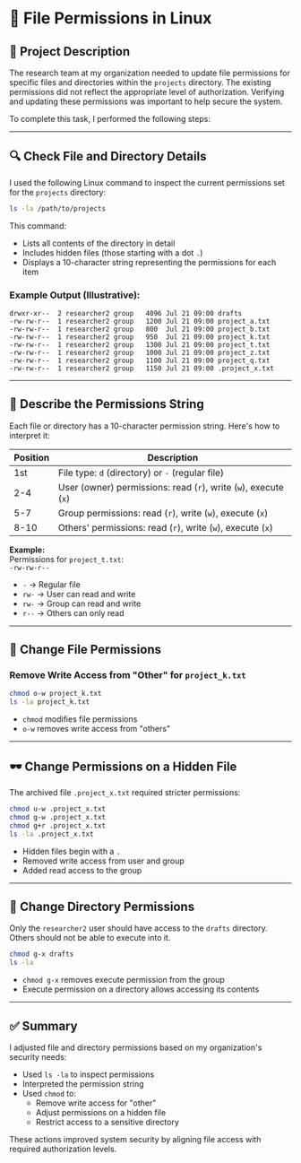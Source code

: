 # 📂 File Permissions in Linux

## 📌 Project Description

The research team at my organization needed to update file permissions for specific files and directories within the `projects` directory. The existing permissions did not reflect the appropriate level of authorization. Verifying and updating these permissions was important to help secure the system.

To complete this task, I performed the following steps:

---

## 🔍 Check File and Directory Details

I used the following Linux command to inspect the current permissions set for the `projects` directory:

```bash
ls -la /path/to/projects
```

This command:

- Lists all contents of the directory in detail
- Includes hidden files (those starting with a dot `.`)
- Displays a 10-character string representing the permissions for each item

### Example Output (Illustrative):
```
drwxr-xr--  2 researcher2 group   4096 Jul 21 09:00 drafts
-rw-rw-r--  1 researcher2 group   1200 Jul 21 09:00 project_a.txt
-rw-rw-r--  1 researcher2 group   800  Jul 21 09:00 project_b.txt
-rw-rw-r--  1 researcher2 group   950  Jul 21 09:00 project_k.txt
-rw-rw-r--  1 researcher2 group   1300 Jul 21 09:00 project_t.txt
-rw-rw-r--  1 researcher2 group   1000 Jul 21 09:00 project_z.txt
-rw-rw-r--  1 researcher2 group   1100 Jul 21 09:00 project_q.txt
-rw-rw-r--  1 researcher2 group   1150 Jul 21 09:00 .project_x.txt
```

---

## 🧾 Describe the Permissions String

Each file or directory has a 10-character permission string. Here's how to interpret it:

| Position | Description                                      |
|----------|--------------------------------------------------|
| 1st      | File type: `d` (directory) or `-` (regular file) |
| 2-4      | User (owner) permissions: read (`r`), write (`w`), execute (`x`) |
| 5-7      | Group permissions: read (`r`), write (`w`), execute (`x`) |
| 8-10     | Others' permissions: read (`r`), write (`w`), execute (`x`) |

**Example:**  
Permissions for `project_t.txt`:  
`-rw-rw-r--`

- `-` → Regular file  
- `rw-` → User can read and write  
- `rw-` → Group can read and write  
- `r--` → Others can only read

---

## 🔧 Change File Permissions

### Remove Write Access from "Other" for `project_k.txt`

```bash
chmod o-w project_k.txt
ls -la project_k.txt
```

- `chmod` modifies file permissions
- `o-w` removes write access from "others"

---

## 🕶 Change Permissions on a Hidden File

The archived file `.project_x.txt` required stricter permissions:

```bash
chmod u-w .project_x.txt
chmod g-w .project_x.txt
chmod g+r .project_x.txt
ls -la .project_x.txt
```

- Hidden files begin with a `.`  
- Removed write access from user and group  
- Added read access to the group

---

## 📁 Change Directory Permissions

Only the `researcher2` user should have access to the `drafts` directory. Others should not be able to execute into it.

```bash
chmod g-x drafts
ls -la
```

- `chmod g-x` removes execute permission from the group  
- Execute permission on a directory allows accessing its contents

---

## ✅ Summary

I adjusted file and directory permissions based on my organization's security needs:

- Used `ls -la` to inspect permissions
- Interpreted the permission string
- Used `chmod` to:
  - Remove write access for "other"
  - Adjust permissions on a hidden file
  - Restrict access to a sensitive directory

These actions improved system security by aligning file access with required authorization levels.
